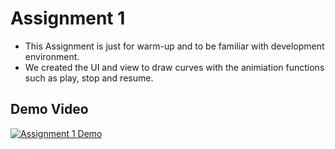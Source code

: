 Assignment 1
============

* This Assignment is just for warm-up and to be familiar with development environment.
* We created the UI and view to draw curves with the animiation functions such as play, stop and resume.

Demo Video
----------
[![Assignment 1 Demo](https://img.youtube.com/vi/oNS626Bt2ig/0.jpg)](https://www.youtube.com/watch?v=oNS626Bt2ig)
